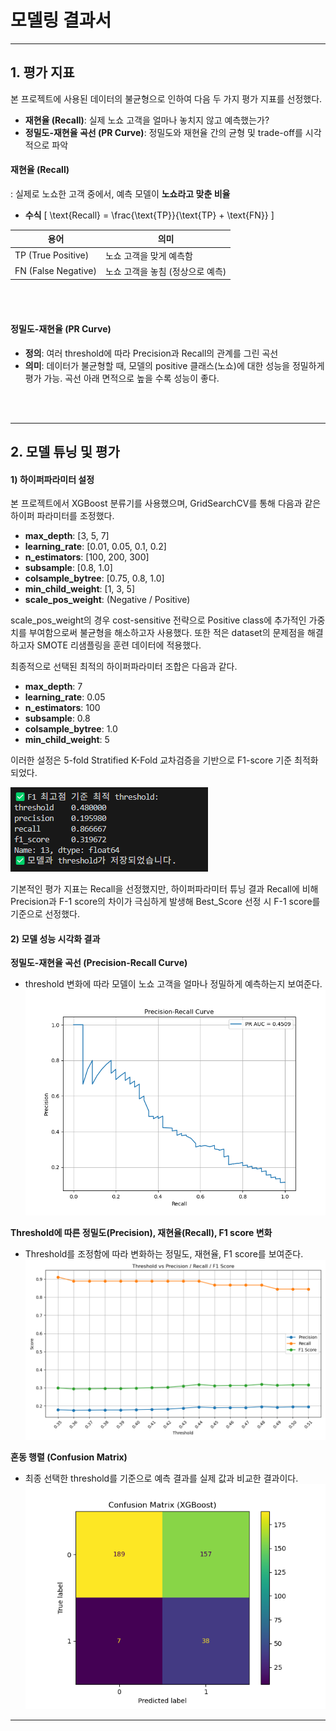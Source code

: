 # 모델링 결과서
---
## 1. 평가 지표
본 프로젝트에 사용된 데이터의 불균형으로 인하여 다음 두 가지 평가 지표를 선정했다.

- **재현율 (Recall)**: 실제 노쇼 고객을 얼마나 놓치지 않고 예측했는가?
- **정밀도-재현율 곡선 (PR Curve)**: 정밀도와 재현율 간의 균형 및 trade-off를 시각적으로 파악

#### 재현율 (Recall)
: 실제로 노쇼한 고객 중에서, 예측 모델이 **노쇼라고 맞춘 비율**
- **수식**
\[
\text{Recall} = \frac{\text{TP}}{\text{TP} + \text{FN}}
\]

| 용어 | 의미 |
|------|------|
| TP (True Positive) | 노쇼 고객을 맞게 예측함 |
| FN (False Negative) | 노쇼 고객을 놓침 (정상으로 예측) |

<br></br>  

#### 정밀도-재현율 (PR Curve)
- **정의**: 여러 threshold에 따라 Precision과 Recall의 관계를 그린 곡선
- **의미**: 데이터가 불균형할 때, 모델의 positive 클래스(노쇼)에 대한 성능을 정밀하게 평가 가능. 곡선 아래 면적으로 높을 수록 성능이 좋다.

<br></br>  

---

## 2. 모델 튜닝 및 평가

#### 1) 하이퍼파라미터 설정

본 프로젝트에서 XGBoost 분류기를 사용했으며, GridSearchCV를 통해 다음과 같은 하이퍼 파라미터를 조정했다.

- **max_depth**: [3, 5, 7]  
- **learning_rate**: [0.01, 0.05, 0.1, 0.2]  
- **n_estimators**: [100, 200, 300]  
- **subsample**: [0.8, 1.0]  
- **colsample_bytree**: [0.75, 0.8, 1.0]  
- **min_child_weight**: [1, 3, 5]  
- **scale_pos_weight**: (Negative / Positive)

scale_pos_weight의 경우 cost-sensitive 전략으로 Positive class에 추가적인 가중치를 부여함으로써 불균형을 해소하고자 사용했다.
또한 적은 dataset의 문제점을 해결하고자 SMOTE 리샘플링을 훈련 데이터에 적용했다.

최종적으로 선택된 최적의 하이퍼파라미터 조합은 다음과 같다.

- **max_depth**: 7  
- **learning_rate**: 0.05  
- **n_estimators**: 100  
- **subsample**: 0.8  
- **colsample_bytree**: 1.0  
- **min_child_weight**: 5

이러한 설정은 5-fold Stratified K-Fold 교차검증을 기반으로 F1-score 기준 최적화 되었다.

![Best_Score](../models/xgboost/XGBoost_BestScore_by_Threshold.png)

기본적인 평가 지표는 Recall을 선정했지만, 하이퍼파라미터 튜닝 결과 Recall에 비해 Precision과 F-1 score의 차이가 극심하게 발생해 Best_Score 선정 시 F-1 score를 기준으로 선정했다.


#### 2) 모델 성능 시각화 결과  

**정밀도-재현율 곡선 (Precision-Recall Curve)**
- threshold 변화에 따라 모델이 노쇼 고객을 얼마나 정밀하게 예측하는지 보여준다.
![PR Curve](../models/xgboost/XGBoost_PR_Curve.png)

**Threshold에 따른 정밀도(Precision), 재현율(Recall), F1 score 변화**
- Threshold를 조정함에 따라 변화하는 정밀도, 재현율, F1 score를 보여준다.
![By Threshold](../models/xgboost/XGBoost_by_Threshold.png)

**혼동 행렬 (Confusion Matrix)**
- 최종 선택한 threshold를 기준으로 예측 결과를 실제 값과 비교한 결과이다.
![Confusion Matrix](../models/xgboost/XGBoost_ConfusionMatrix.png)

---